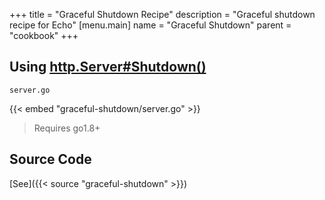 +++
title = "Graceful Shutdown Recipe"
description = "Graceful shutdown recipe for Echo"
[menu.main]
  name = "Graceful Shutdown"
  parent = "cookbook"
+++

## Using [http.Server#Shutdown()](https://golang.org/pkg/net/http/#Server.Shutdown)

`server.go`

{{< embed "graceful-shutdown/server.go" >}}

> Requires go1.8+

## Source Code

[See]({{< source "graceful-shutdown" >}})